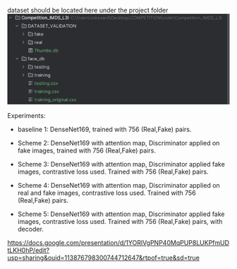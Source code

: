 dataset should be located here under the project folder
![img.png](other_files/img.png)

Experiments:

* baseline 1: DenseNet169, trained with  756 (Real,Fake) pairs.

* Scheme 2: DenseNet169 with attention map, Discriminator applied on fake images, trained with  756 (Real,Fake) pairs.

* Scheme 3: DenseNet169 with attention map, Discriminator applied fake images, contrastive loss used. Trained with  756 (Real,Fake) pairs.

* Scheme 4: DenseNet169 with attention map, Discriminator applied on real and fake images, contrastive loss used. Trained with  756 (Real,Fake) pairs.

* Scheme 5: DenseNet169 with attention map, Discriminator applied fake images, contrastive loss used. Trained with  756 (Real,Fake) pairs, with decoder.

https://docs.google.com/presentation/d/1YORlVgPNP40MqPUP8LUKPfmUDtLKH0hP/edit?usp=sharing&ouid=113876798300744712647&rtpof=true&sd=true